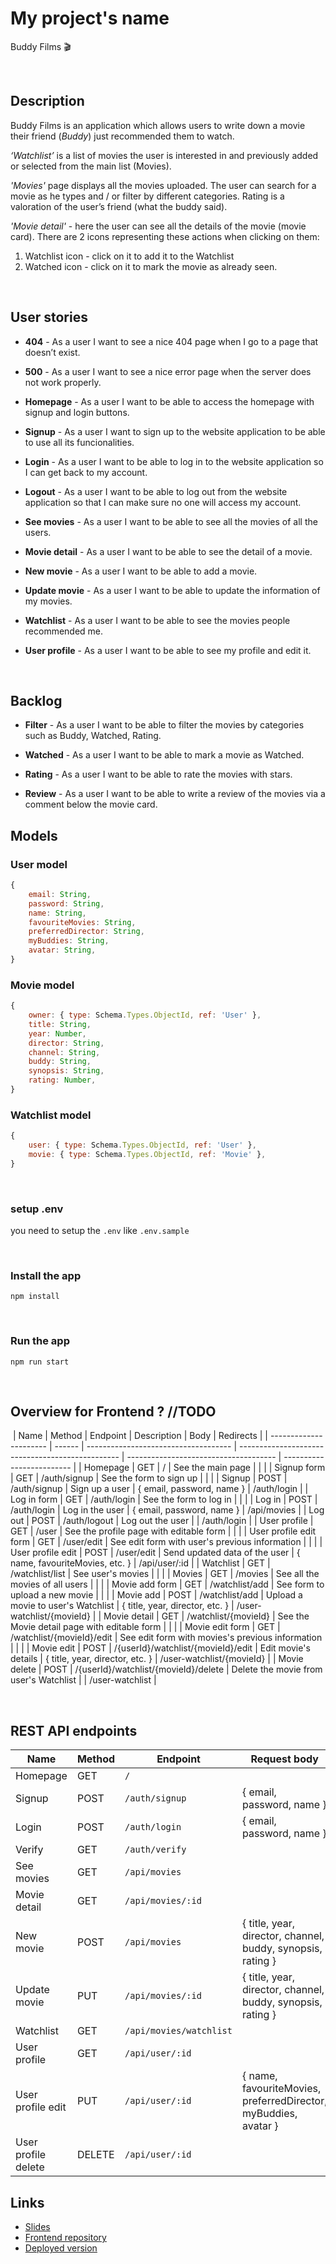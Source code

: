 # My project's name

Buddy Films :clapper: 
​

​
## Description

Buddy Films is an application which allows​ users to write down a movie their friend (*Buddy*) just recommended them to watch.

*‘Watchlist’* is a list of movies the user is interested in and previously added or selected from the main list (Movies).

*'Movies'* page displays all the movies uploaded.
The user can search for a movie as he types and / or filter by different categories.
Rating is a valoration of the user’s friend (what the buddy said).

*'Movie detail'* - here the user can see all the details of the movie (movie card).
There are 2 icons representing these actions when clicking on them:

1.  Watchlist icon - click on it to add it to the Watchlist
2.  Watched icon - click on it to mark the movie as already seen.

​
## User stories

- **404** - As a user I want to see a nice 404 page when I go to a page that doesn’t exist.

- **500** - As a user I want to see a nice error page when the server does not work properly.

- **Homepage** - As a user I want to be able to access the homepage with signup and login buttons.

- **Signup** - As a user I want to sign up to the website application to be able to use all its funcionalities.

- **Login** - As a user I want to be able to log in to the website application so I can get back to my account.

- **Logout** - As a user I want to be able to log out from the website application so that I can make sure no one will access my account.

- **See movies** - As a user I want to be able to see all the movies of all the users.

- **Movie detail** - As a user I want to be able to see the detail of a movie.

- **New movie** - As a user I want to be able to add a movie.

- **Update movie** - As a user I want to be able to update the information of my movies.

- **Watchlist** - As a user I want to be able to see the movies people recommended me.

- **User profile** - As a user I want to be able to see my profile and edit it.

​
## Backlog

- **Filter** - As a user I want to be able to filter the movies by categories such as Buddy, Watched, Rating.

- **Watched** - As a user I want to be able to mark a movie as Watched.

- **Rating** - As a user I want to be able to rate the movies with stars.

- **Review** - As a user I want to be able to write a review of the movies via a comment below the movie card.



## Models

### User model

```js
{
    email: String,
    password: String,
    name: String,
    favouriteMovies: String,
    preferredDirector: String,
    myBuddies: String,
    avatar: String,
}
```

### Movie model

```js
{
    owner: { type: Schema.Types.ObjectId, ref: 'User' },
    title: String,
    year: Number,
    director: String,
    channel: String,    
    buddy: String,
    synopsis: String,
    rating: Number,
}
```

### Watchlist model

```js
{
    user: { type: Schema.Types.ObjectId, ref: 'User' },
    movie: { type: Schema.Types.ObjectId, ref: 'Movie' }, 
}
```

​
### setup .env

you need to setup the `.env` like `.env.sample`

​
### Install the app

```
npm install
```
​
### Run the app

```
npm run start
```

​












## Overview for Frontend ?  //TODO
​
| Name                   | Method | Endpoint                             | Description                                      | Body                                  | Redirects                 |
| ---------------------- | ------ | ------------------------------------ | ------------------------------------------------ | ------------------------------------- | ------------------------- |
| Homepage               | GET    | /                                    | See the main page                                |                                       |                           |
| Signup form            | GET    | /auth/signup                         | See the form to sign up                          |                                       |                           |
| Signup                 | POST   | /auth/signup                         | Sign up a user                                   | { email, password, name }             | /auth/login               |
| Log in form            | GET    | /auth/login                          | See the form to log in                           |                                       |                           |
| Log in                 | POST   | /auth/login                          | Log in the user                                  | { email, password, name }             | /api/movies               |
| Log out                | POST   | /auth/logout                         | Log out the user                                 |                                       | /auth/login               |
| User profile           | GET    | /user                                | See the profile page with editable form          |                                       |                           |
| User profile edit form | GET    | /user/edit                           | See edit form with user's previous information   |                                       |                           |
| User profile edit      | POST   | /user/edit                           | Send updated data of the user                    | { name, favouriteMovies, etc. }       | /api/user/:id             |
| Watchlist              | GET    | /watchlist/list                      | See user's movies                                |                                       |                           |
| Movies                 | GET    | /movies                              | See all the movies of all users                  |                                       |                           |
| Movie add form         | GET    | /watchlist/add                       | See form to upload a new movie                   |                                       |                           |
| Movie add              | POST   | /watchlist/add                       | Upload a movie to user's Watchlist               | { title, year, director, etc. }       | /user-watchlist/{movieId} |
| Movie detail           | GET    | /watchlist/{movieId}                 | See the Movie detail page with editable form     |                                       |                           |
| Movie edit form        | GET    | /watchlist/{movieId}/edit            | See edit form with movies's previous information |                                       |                           |
| Movie edit             | POST   | /{userId}/watchlist/{movieId}/edit   | Edit movie's details                             | { title, year, director, etc. }       | /user-watchlist/{movieId} |
| Movie delete           | POST   | /{userId}/watchlist/{movieId}/delete | Delete the movie from user's Watchlist           |                                       | /user-watchlist           |

​

## REST API endpoints

| Name                | Method    | Endpoint                   | Request body                                                         | Redirects                     |
|---------------------| --------- | -------------------------- | -------------------------------------------------------------------- | ----------------------------- |
| Homepage            | GET      | `/`                         |                                                                      |                               |
| Signup              | POST      | `/auth/signup`             | { email, password, name }                                            | /auth/login                   |
| Login               | POST      | `/auth/login`              | { email, password, name }                                            | /api/movies                   |
| Verify              | GET       | `/auth/verify`             |                                                                      |                               |
| See movies          | GET       | `/api/movies`              |                                                                      |                               |
| Movie detail        | GET       | `/api/movies/:id`          |                                                                      |                               |
| New movie           | POST      | `/api/movies`              | { title, year, director, channel, buddy, synopsis, rating }          | /api/movies                   |
| Update movie        | PUT       | `/api/movies/:id`          | { title, year, director, channel, buddy, synopsis, rating }          | /api/movies                   | 
| Watchlist           | GET       | `/api/movies/watchlist`    |                                                                      |                               | 
| User profile        | GET       | `/api/user/:id`            |                                                                      |                               |
| User profile edit   | PUT       | `/api/user/:id`            | { name, favouriteMovies, preferredDirector, myBuddies, avatar }      | /api/user/:id                 |
| User profile delete | DELETE    | `/api/user/:id`            |                                                                      | /                             |



## Links

- [Slides](TBC)
- [Frontend repository](https://github.com/jelin-mi/project-frontend)
- [Deployed version](https://buddy-films.netlify.app)